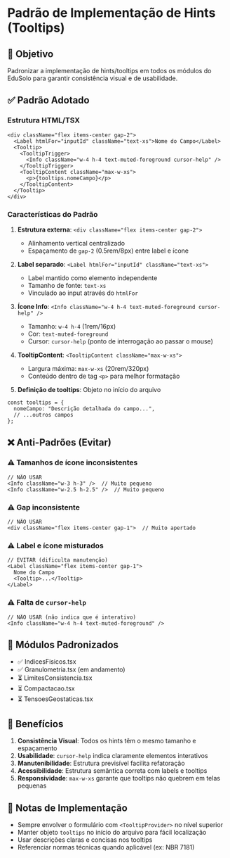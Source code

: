 # Padrão de Implementação de Hints (Tooltips)

## 📌 Objetivo
Padronizar a implementação de hints/tooltips em todos os módulos do EduSolo para garantir consistência visual e de usabilidade.

## ✅ Padrão Adotado

### Estrutura HTML/TSX
```tsx
<div className="flex items-center gap-2">
  <Label htmlFor="inputId" className="text-xs">Nome do Campo</Label>
  <Tooltip>
    <TooltipTrigger>
      <Info className="w-4 h-4 text-muted-foreground cursor-help" />
    </TooltipTrigger>
    <TooltipContent className="max-w-xs">
      <p>{tooltips.nomeCampo}</p>
    </TooltipContent>
  </Tooltip>
</div>
```

### Características do Padrão

1. **Estrutura externa**: `<div className="flex items-center gap-2">`
   - Alinhamento vertical centralizado
   - Espaçamento de `gap-2` (0.5rem/8px) entre label e ícone

2. **Label separado**: `<Label htmlFor="inputId" className="text-xs">`
   - Label mantido como elemento independente
   - Tamanho de fonte: `text-xs`
   - Vinculado ao input através do `htmlFor`

3. **Ícone Info**: `<Info className="w-4 h-4 text-muted-foreground cursor-help" />`
   - Tamanho: `w-4 h-4` (1rem/16px)
   - Cor: `text-muted-foreground`
   - Cursor: `cursor-help` (ponto de interrogação ao passar o mouse)

4. **TooltipContent**: `<TooltipContent className="max-w-xs">`
   - Largura máxima: `max-w-xs` (20rem/320px)
   - Conteúdo dentro de tag `<p>` para melhor formatação

5. **Definição de tooltips**: Objeto no início do arquivo
```tsx
const tooltips = {
  nomeCampo: "Descrição detalhada do campo...",
  // ...outros campos
};
```

## ❌ Anti-Padrões (Evitar)

### ⚠️ Tamanhos de ícone inconsistentes
```tsx
// NÃO USAR
<Info className="w-3 h-3" />  // Muito pequeno
<Info className="w-2.5 h-2.5" />  // Muito pequeno
```

### ⚠️ Gap inconsistente
```tsx
// NÃO USAR
<div className="flex items-center gap-1">  // Muito apertado
```

### ⚠️ Label e ícone misturados
```tsx
// EVITAR (dificulta manutenção)
<Label className="flex items-center gap-1">
  Nome do Campo
  <Tooltip>...</Tooltip>
</Label>
```

### ⚠️ Falta de `cursor-help`
```tsx
// NÃO USAR (não indica que é interativo)
<Info className="w-4 h-4 text-muted-foreground" />
```

## 📂 Módulos Padronizados

- ✅ IndicesFisicos.tsx
- ✅ Granulometria.tsx (em andamento)
- ⏳ LimitesConsistencia.tsx
- ⏳ Compactacao.tsx
- ⏳ TensoesGeostaticas.tsx

## 🎯 Benefícios

1. **Consistência Visual**: Todos os hints têm o mesmo tamanho e espaçamento
2. **Usabilidade**: `cursor-help` indica claramente elementos interativos
3. **Manutenibilidade**: Estrutura previsível facilita refatoração
4. **Acessibilidade**: Estrutura semântica correta com labels e tooltips
5. **Responsividade**: `max-w-xs` garante que tooltips não quebrem em telas pequenas

## 📝 Notas de Implementação

- Sempre envolver o formulário com `<TooltipProvider>` no nível superior
- Manter objeto `tooltips` no início do arquivo para fácil localização
- Usar descrições claras e concisas nos tooltips
- Referenciar normas técnicas quando aplicável (ex: NBR 7181)

